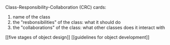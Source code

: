 Class-Responsibility-Collaboration (CRC)
cards:
1. name of the class
2. the "resbonsibilities" of the class: what it should do
3. the "collaborations" of the class: what other classes does it interact with

[[five stages of object design]]
[[guidelines for object development]]

